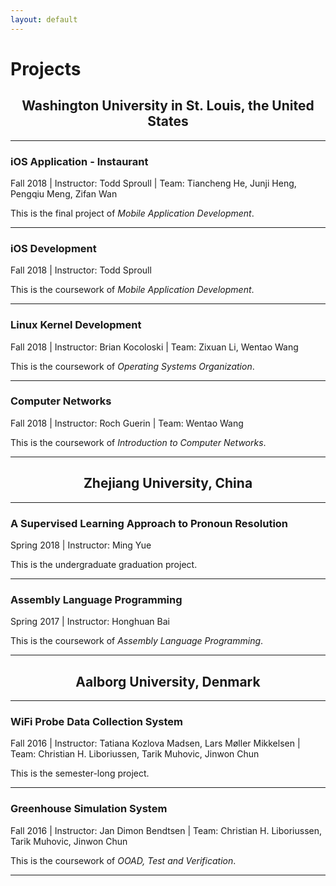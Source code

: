 ```yaml
---
layout: default
---
```


# Projects

<h2 style="text-align: center;">Washington University in St. Louis, the United States</h2>

* * *
### iOS Application - Instaurant
Fall 2018 | Instructor: Todd Sproull | Team: Tiancheng He, Junji Heng, Pengqiu Meng, Zifan Wan

This is the final project of _Mobile Application Development_.
* * *
### iOS Development
Fall 2018 | Instructor: Todd Sproull

This is the coursework of _Mobile Application Development_.
* * *
### Linux Kernel Development
Fall 2018 | Instructor: Brian Kocoloski | Team: Zixuan Li, Wentao Wang

This is the coursework of _Operating Systems Organization_.
* * *
### Computer Networks
Fall 2018 | Instructor: Roch Guerin | Team: Wentao Wang

This is the coursework of _Introduction to Computer Networks_.
* * *


<h2 style="text-align: center;">Zhejiang University, China</h2>

* * *
### A Supervised Learning Approach to Pronoun Resolution
Spring 2018 | Instructor: Ming Yue

This is the undergraduate graduation project.
* * *
### Assembly Language Programming
Spring 2017 | Instructor: Honghuan Bai

This is the coursework of _Assembly Language Programming_.
* * *


<h2 style="text-align: center;">Aalborg University, Denmark</h2>

* * *
### WiFi Probe Data Collection System
Fall 2016 | Instructor: Tatiana Kozlova Madsen, Lars Møller Mikkelsen | Team: Christian H. Liboriussen, Tarik Muhovic, Jinwon Chun

This is the semester-long project.
* * *
### Greenhouse Simulation System
Fall 2016 | Instructor: Jan Dimon Bendtsen | Team: Christian H. Liboriussen, Tarik Muhovic, Jinwon Chun

This is the coursework of _OOAD, Test and Verification_.
* * *